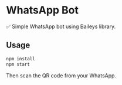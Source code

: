 
# WhatsApp Bot

✅ Simple WhatsApp bot using Baileys library.

## Usage

```bash
npm install
npm start
```

Then scan the QR code from your WhatsApp.
